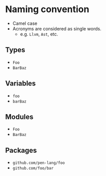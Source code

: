 # Naming convention

- Camel case
- Acronyms are considered as single words.
  - e.g. `Llvm`, `Ast`, etc.

## Types

- `Foo`
- `BarBaz`

## Variables

- `foo`
- `barBaz`

## Modules

- `Foo`
- `BarBaz`

## Packages

- `github.com/pen-lang/foo`
- `github.com/foo/bar`
